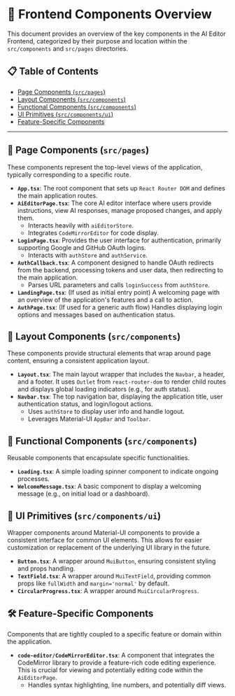 # 🧩 Frontend Components Overview

This document provides an overview of the key components in the AI Editor Frontend, categorized by their purpose and location within the `src/components` and `src/pages` directories.

## 📋 Table of Contents

- [Page Components (`src/pages`)](#-page-components-srcpages)
- [Layout Components (`src/components`)](#-layout-components-srccomponents)
- [Functional Components (`src/components`)](#-functional-components-srccomponents)
- [UI Primitives (`src/components/ui`)](#-ui-primitives-srccomponentsui)
- [Feature-Specific Components](#-feature-specific-components)

---

## 📄 Page Components (`src/pages`)

These components represent the top-level views of the application, typically corresponding to a specific route.

- **`App.tsx`**: The root component that sets up `React Router DOM` and defines the main application routes.
- **`AiEditorPage.tsx`**: The core AI editor interface where users provide instructions, view AI responses, manage proposed changes, and apply them.
  - Interacts heavily with `aiEditorStore`.
  - Integrates `CodeMirrorEditor` for code display.
- **`LoginPage.tsx`**: Provides the user interface for authentication, primarily supporting Google and GitHub OAuth logins.
  - Interacts with `authStore` and `authService`.
- **`AuthCallback.tsx`**: A component designed to handle OAuth redirects from the backend, processing tokens and user data, then redirecting to the main application.
  - Parses URL parameters and calls `loginSuccess` from `authStore`.
- **`LandingPage.tsx`**: (If used as initial entry point) A welcoming page with an overview of the application's features and a call to action.
- **`AuthPage.tsx`**: (If used for a generic auth flow) Handles displaying login options and messages based on authentication status.

## 📏 Layout Components (`src/components`)

These components provide structural elements that wrap around page content, ensuring a consistent application layout.

- **`Layout.tsx`**: The main layout wrapper that includes the `Navbar`, a header, and a footer. It uses `Outlet` from `react-router-dom` to render child routes and displays global loading indicators (e.g., for auth status).
- **`Navbar.tsx`**: The top navigation bar, displaying the application title, user authentication status, and login/logout actions.
  - Uses `authStore` to display user info and handle logout.
  - Leverages Material-UI `AppBar` and `Toolbar`.

## 🚀 Functional Components (`src/components`)

Reusable components that encapsulate specific functionalities.

- **`Loading.tsx`**: A simple loading spinner component to indicate ongoing processes.
- **`WelcomeMessage.tsx`**: A basic component to display a welcoming message (e.g., on initial load or a dashboard).

## 🎨 UI Primitives (`src/components/ui`)

Wrapper components around Material-UI components to provide a consistent interface for common UI elements. This allows for easier customization or replacement of the underlying UI library in the future.

- **`Button.tsx`**: A wrapper around `MuiButton`, ensuring consistent styling and props handling.
- **`TextField.tsx`**: A wrapper around `MuiTextField`, providing common props like `fullWidth` and `margin='normal'` by default.
- **`CircularProgress.tsx`**: A wrapper around `MuiCircularProgress`.

## 🛠️ Feature-Specific Components

Components that are tightly coupled to a specific feature or domain within the application.

- **`code-editor/CodeMirrorEditor.tsx`**: A component that integrates the CodeMirror library to provide a feature-rich code editing experience. This is crucial for viewing and potentially editing code within the `AiEditorPage`.
  - Handles syntax highlighting, line numbers, and potentially diff views.
